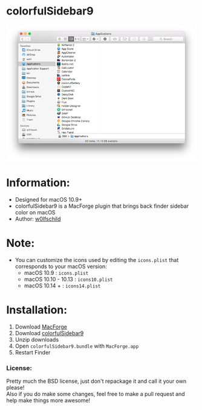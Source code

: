 # colorfulSidebar9

![preview](preview.png) 

# Information:

- Designed for macOS 10.9+
- colorfulSidebar9 is a MacForge plugin that brings back finder sidebar color on macOS
- Author: [w0lfschild](https://github.com/w0lfschild)

# Note:

- You can customize the icons used by editing the  `icons.plist` that corresponds to your macOS version:
    - macOS 10.9 :  `icons.plist`
    - macOS 10.10 - 10.13 : `icons10.plist`
    - macOS 10.14 + : `icons14.plist`

# Installation:

1. Download [MacForge](https://github.com/w0lfschild/app_updates/raw/master/mySIMBL/mySIMBL_master.zip)
2. Download [colorfulSidebar9](https://github.com/w0lfschild/colorfulSidebar_9/raw/master/build/colorfulSidebar9.bundle.zip)
3. Unzip downloads
4. Open `colorfulSidebar9.bundle` with `MacForge.app`
5. Restart Finder
	
### License:
Pretty much the BSD license, just don't repackage it and call it your own please!    
Also if you do make some changes, feel free to make a pull request and help make things more awesome!

